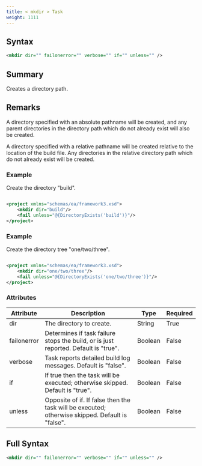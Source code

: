 ```yaml
---
title: < mkdir > Task
weight: 1111
---
```

## Syntax
```xml
<mkdir dir="" failonerror="" verbose="" if="" unless="" />
```
## Summary ##
Creates a directory path.

## Remarks ##
A directory specified with an absolute pathname will be
created, and any parent directories in the directory path which
do not already exist will also be created.

A directory specified with a relative pathname will be created
relative to the
location of the build file.  Any directories in the relative
directory path which do not already exist will be created.



### Example ###
Create the directory &quot;build&quot;.


```xml

<project xmlns="schemas/ea/framework3.xsd">
    <mkdir dir="build"/>
    <fail unless="@{DirectoryExists('build')}"/>
</project>

```


### Example ###
Create the directory tree &quot;one/two/three&quot;.


```xml

<project xmlns="schemas/ea/framework3.xsd">
    <mkdir dir="one/two/three"/>
    <fail unless="@{DirectoryExists('one/two/three')}"/>
</project>

```



### Attributes
| Attribute | Description | Type | Required |
| --------- | ----------- | ---- | -------- |
| dir | The directory to create. | String | True |
| failonerror | Determines if task failure stops the build, or is just reported. Default is &quot;true&quot;. | Boolean | False |
| verbose | Task reports detailed build log messages.  Default is &quot;false&quot;. | Boolean | False |
| if | If true then the task will be executed; otherwise skipped. Default is &quot;true&quot;. | Boolean | False |
| unless | Opposite of if.  If false then the task will be executed; otherwise skipped. Default is &quot;false&quot;. | Boolean | False |

## Full Syntax
```xml
<mkdir dir="" failonerror="" verbose="" if="" unless="" />
```
